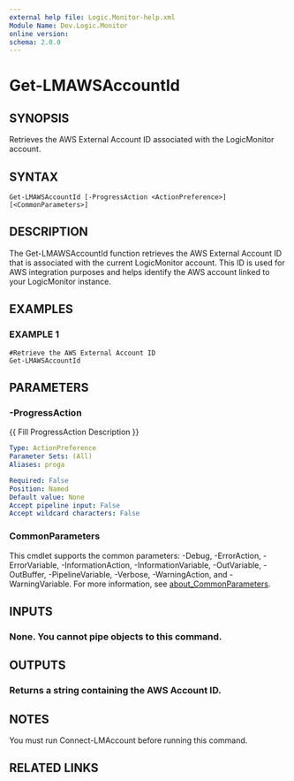 ```yaml
---
external help file: Logic.Monitor-help.xml
Module Name: Dev.Logic.Monitor
online version:
schema: 2.0.0
---
```


# Get-LMAWSAccountId

## SYNOPSIS
Retrieves the AWS External Account ID associated with the LogicMonitor account.

## SYNTAX

```
Get-LMAWSAccountId [-ProgressAction <ActionPreference>] [<CommonParameters>]
```

## DESCRIPTION
The Get-LMAWSAccountId function retrieves the AWS External Account ID that is associated with the current LogicMonitor account.
This ID is used for AWS integration purposes and helps identify the AWS account linked to your LogicMonitor instance.

## EXAMPLES

### EXAMPLE 1
```
#Retrieve the AWS External Account ID
Get-LMAWSAccountId
```

## PARAMETERS

### -ProgressAction
{{ Fill ProgressAction Description }}

```yaml
Type: ActionPreference
Parameter Sets: (All)
Aliases: proga

Required: False
Position: Named
Default value: None
Accept pipeline input: False
Accept wildcard characters: False
```

### CommonParameters
This cmdlet supports the common parameters: -Debug, -ErrorAction, -ErrorVariable, -InformationAction, -InformationVariable, -OutVariable, -OutBuffer, -PipelineVariable, -Verbose, -WarningAction, and -WarningVariable. For more information, see [about_CommonParameters](http://go.microsoft.com/fwlink/?LinkID=113216).

## INPUTS

### None. You cannot pipe objects to this command.
## OUTPUTS

### Returns a string containing the AWS Account ID.
## NOTES
You must run Connect-LMAccount before running this command.

## RELATED LINKS
